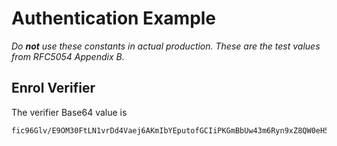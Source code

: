 # Authentication Example

*Do **not** use these constants in actual production. These are the test values from RFC5054 Appendix B.*

## Enrol Verifier

The verifier Base64 value is

```
fic96Glv/E9OM30FtLN1vrDd4Vaej6AKmIbYEputofGCIiPKGmBbUw43m6Ryn9xZ8QW0eH5RhvXGcQhaFEe1KkjPGXC0+2+EALv0zr+7FoFS4Iq16lPRXBr/h7K52m4E4FitUcxyv8kDO1ZOJkgNeOlVpeKeerJF2yvjFeIJmvs=
```

